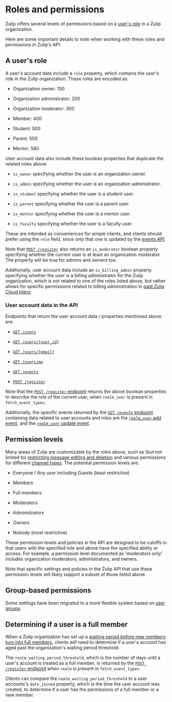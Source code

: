# Roles and permissions

Zulip offers several levels of permissions based on a
[user's role](/help/user-roles) in a Zulip organization.

Here are some important details to note when working with these
roles and permissions in Zulip's API:

## A user's role

A user's account data include a `role` property, which contains the
user's role in the Zulip organization. These roles are encoded as:

* Organization owner: 100

* Organization administrator: 200

* Organization moderator: 300

* Member: 400

* Student: 500
* Parent: 550
* Mentor: 580

User account data also include these boolean properties that duplicate
the related roles above:

* `is_owner` specifying whether the user is an organization owner.

* `is_admin` specifying whether the user is an organization administrator.

* `is_student` specifying whether the user is a student user.
* `is_parent` specifying whether the user is a parent user.  
* `is_mentor` specifying whether the user is a mentor user.
* `is_faculty` specifying whether the user is a faculty user.

These are intended as conveniences for simple clients, and clients
should prefer using the `role` field, since only that one is updated
by the [events API](/api/get-events).

Note that [`POST /register`](/api/register-queue) also returns an
`is_moderator` boolean property specifying whether the current user is
at least an organization moderator. The property will be true for admins
and owners too.

Additionally, user account data include an `is_billing_admin` property
specifying whether the user is a billing administrator for the Zulip
organization, which is not related to one of the roles listed above,
but rather allows for specific permissions related to billing
administration in [paid Zulip Cloud plans](https://zulip.com/plans/).

### User account data in the API

Endpoints that return the user account data / properties mentioned
above are:

* [`GET /users`](/api/get-users)

* [`GET /users/{user_id}`](/api/get-user)

* [`GET /users/{email}`](/api/get-user-by-email)

* [`GET /users/me`](/api/get-own-user)

* [`GET /events`](/api/get-events)

* [`POST /register`](/api/register-queue)

Note that the [`POST /register` endpoint](/api/register-queue) returns
the above boolean properties to describe the role of the current user,
when `realm_user` is present in `fetch_event_types`.

Additionally, the specific events returned by the
[`GET /events` endpoint](/api/get-events) containing data related
to user accounts and roles are the [`realm_user` add
event](/api/get-events#realm_user-add), and the
[`realm_user` update event](/api/get-events#realm_user-update).

## Permission levels

Many areas of Zulip are customizable by the roles
above, such as (but not limited to) [restricting message editing and
deletion](/help/restrict-message-editing-and-deletion) and various
permissions for different [channel types](/help/channel-permissions).
The potential permission levels are:

* Everyone / Any user including Guests (least restrictive)

* Members

* Full members

* Moderators

* Administrators

* Owners

* Nobody (most restrictive)

These permission levels and policies in the API are designed to be
cutoffs in that users with the specified role and above have the
specified ability or access. For example, a permission level documented
as 'moderators only' includes organization moderators, administrators,
and owners.

Note that specific settings and policies in the Zulip API that use these
permission levels will likely support a subset of those listed above.

## Group-based permissions

Some settings have been migrated to a more flexible system based on
[user groups](/api/group-setting-values).

## Determining if a user is a full member

When a Zulip organization has set up a [waiting period before new members
turn into full members](/help/restrict-permissions-of-new-members),
clients will need to determine if a user's account has aged past the
organization's waiting period threshold.

The `realm_waiting_period_threshold`, which is the number of days until
a user's account is treated as a full member, is returned by the
[`POST /register` endpoint](/api/register-queue) when `realm` is present
in `fetch_event_types`.

Clients can compare the `realm_waiting_period_threshold` to a user
accounts's `date_joined` property, which is the time the user account
was created, to determine if a user has the permissions of a full
member or a new member.
